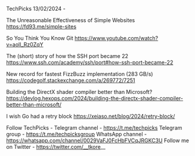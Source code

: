 TechPicks 13/02/2024 -

The Unreasonable Effectiveness of Simple Websites
https://fd93.me/simple-sites

So You Think You Know Git
https://www.youtube.com/watch?v=aolI_Rz0ZqY

The (short) story of how the SSH port became 22
https://www.ssh.com/academy/ssh/port#how-ssh-port-became-22

New record for fastest FizzBuzz implementation (283 GB/s)
https://codegolf.stackexchange.com/a/269772/7251

Building the DirectX shader compiler better than Microsoft?
https://devlog.hexops.com/2024/building-the-directx-shader-compiler-better-than-microsoft/

I wish Go had a retry block
https://xeiaso.net/blog/2024/retry-block/

Follow TechPicks -
Telegram channel - https://t.me/techpicks
Telegram group - https://t.me/techpicksgroup
WhatsApp channel - https://whatsapp.com/channel/0029VaFJ0FcHbFVCqJRGKC3U
Follow me on Twitter - https://twitter.com/__tkore__